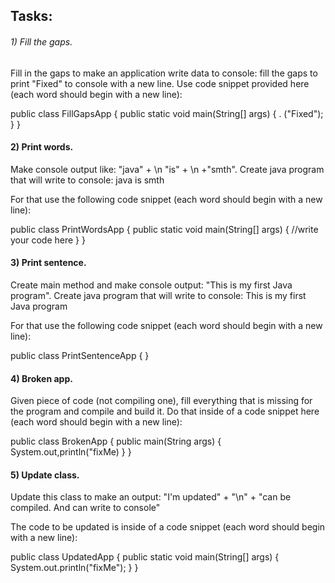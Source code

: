 
## Tasks:
###### 1) Fill the gaps.
Fill in the gaps to make an application write data to console: fill the gaps to print "Fixed" to console with a new line. Use code snippet provided here (each word should begin with a new line):

public class FillGapsApp {
    public static void main(String[] args) {
              .           ("Fixed");
    }
}
#### 2) Print words.
Make console output like: "java" + \n "is" + \n +"smth". Create java program that will write to console: java is smth

For that use the following code snippet (each word should begin with a new line):

public class PrintWordsApp {
    public static void main(String[] args) {
        //write your code here
    }
}
#### 3) Print sentence.
Create main method and make console output: "This is my first Java program". Create java program that will write to console: This is my first Java program

For that use the following code snippet (each word should begin with a new line):

public class PrintSentenceApp {
}
#### 4) Broken app.
Given piece of code (not compiling one), fill everything that is missing for the program and compile and build it. Do that inside of a code snippet here (each word should begin with a new line):

public class BrokenApp {
    public main(String args) {
        System.out,println("fixMe)
    }
}
#### 5) Update class.
Update this class to make an output: "I'm updated" + "\n" + "can be compiled. And can write to console"

The code to be updated is inside of a code snippet (each word should begin with a new line):

public class UpdatedApp {
    public static void main(String[] args) {
        System.out.println("fixMe");
    }
}

